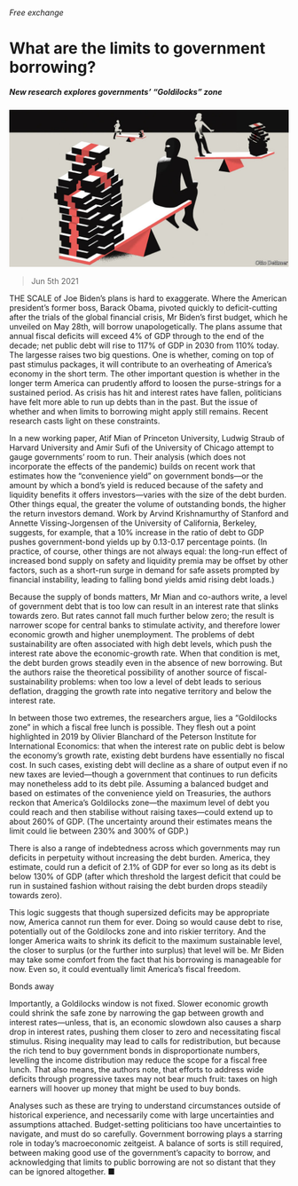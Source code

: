 ###### Free exchange

# What are the limits to government borrowing? 

##### New research explores governments’ “Goldilocks” zone 

![image](images/20210605_FND000_0.jpg) 

> Jun 5th 2021 

THE SCALE of Joe Biden’s plans is hard to exaggerate. Where the American president’s former boss, Barack Obama, pivoted quickly to deficit-cutting after the trials of the global financial crisis, Mr Biden’s first budget, which he unveiled on May 28th, will borrow unapologetically. The plans assume that annual fiscal deficits will exceed 4% of GDP through to the end of the decade; net public debt will rise to 117% of GDP in 2030 from 110% today. The largesse raises two big questions. One is whether, coming on top of past stimulus packages, it will contribute to an overheating of America’s economy in the short term. The other important question is whether in the longer term America can prudently afford to loosen the purse-strings for a sustained period. As crisis has hit and interest rates have fallen, politicians have felt more able to run up debts than in the past. But the issue of whether and when limits to borrowing might apply still remains. Recent research casts light on these constraints.

In a new working paper, Atif Mian of Princeton University, Ludwig Straub of Harvard University and Amir Sufi of the University of Chicago attempt to gauge governments’ room to run. Their analysis (which does not incorporate the effects of the pandemic) builds on recent work that estimates how the “convenience yield” on government bonds—or the amount by which a bond’s yield is reduced because of the safety and liquidity benefits it offers investors—varies with the size of the debt burden. Other things equal, the greater the volume of outstanding bonds, the higher the return investors demand. Work by Arvind Krishnamurthy of Stanford and Annette Vissing-Jorgensen of the University of California, Berkeley, suggests, for example, that a 10% increase in the ratio of debt to GDP pushes government-bond yields up by 0.13-0.17 percentage points. (In practice, of course, other things are not always equal: the long-run effect of increased bond supply on safety and liquidity premia may be offset by other factors, such as a short-run surge in demand for safe assets prompted by financial instability, leading to falling bond yields amid rising debt loads.)


Because the supply of bonds matters, Mr Mian and co-authors write, a level of government debt that is too low can result in an interest rate that slinks towards zero. But rates cannot fall much further below zero; the result is narrower scope for central banks to stimulate activity, and therefore lower economic growth and higher unemployment. The problems of debt sustainability are often associated with high debt levels, which push the interest rate above the economic-growth rate. When that condition is met, the debt burden grows steadily even in the absence of new borrowing. But the authors raise the theoretical possibility of another source of fiscal-sustainability problems: when too low a level of debt leads to serious deflation, dragging the growth rate into negative territory and below the interest rate.

In between those two extremes, the researchers argue, lies a “Goldilocks zone” in which a fiscal free lunch is possible. They flesh out a point highlighted in 2019 by Olivier Blanchard of the Peterson Institute for International Economics: that when the interest rate on public debt is below the economy’s growth rate, existing debt burdens have essentially no fiscal cost. In such cases, existing debt will decline as a share of output even if no new taxes are levied—though a government that continues to run deficits may nonetheless add to its debt pile. Assuming a balanced budget and based on estimates of the convenience yield on Treasuries, the authors reckon that America’s Goldilocks zone—the maximum level of debt you could reach and then stabilise without raising taxes—could extend up to about 260% of GDP. (The uncertainty around their estimates means the limit could lie between 230% and 300% of GDP.)

There is also a range of indebtedness across which governments may run deficits in perpetuity without increasing the debt burden. America, they estimate, could run a deficit of 2.1% of GDP for ever so long as its debt is below 130% of GDP (after which threshold the largest deficit that could be run in sustained fashion without raising the debt burden drops steadily towards zero).

This logic suggests that though supersized deficits may be appropriate now, America cannot run them for ever. Doing so would cause debt to rise, potentially out of the Goldilocks zone and into riskier territory. And the longer America waits to shrink its deficit to the maximum sustainable level, the closer to surplus (or the further into surplus) that level will be. Mr Biden may take some comfort from the fact that his borrowing is manageable for now. Even so, it could eventually limit America’s fiscal freedom.

Bonds away

Importantly, a Goldilocks window is not fixed. Slower economic growth could shrink the safe zone by narrowing the gap between growth and interest rates—unless, that is, an economic slowdown also causes a sharp drop in interest rates, pushing them closer to zero and necessitating fiscal stimulus. Rising inequality may lead to calls for redistribution, but because the rich tend to buy government bonds in disproportionate numbers, levelling the income distribution may reduce the scope for a fiscal free lunch. That also means, the authors note, that efforts to address wide deficits through progressive taxes may not bear much fruit: taxes on high earners will hoover up money that might be used to buy bonds.

Analyses such as these are trying to understand circumstances outside of historical experience, and necessarily come with large uncertainties and assumptions attached. Budget-setting politicians too have uncertainties to navigate, and must do so carefully. Government borrowing plays a starring role in today’s macroeconomic zeitgeist. A balance of sorts is still required, between making good use of the government’s capacity to borrow, and acknowledging that limits to public borrowing are not so distant that they can be ignored altogether. ■

